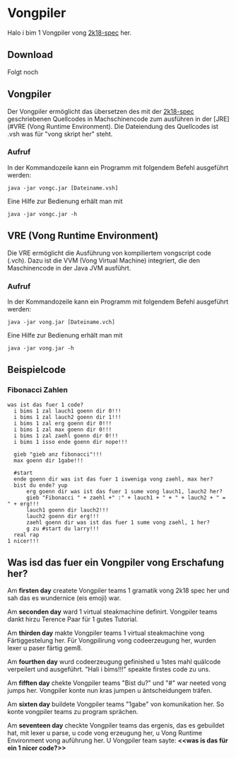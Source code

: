 # Vongpiler

Halo i bim 1 Vongpiler vong [2k18-spec](https://github.com/MastersOfDesaster/2k18-spec) her.

## Download

Folgt noch

## Vongpiler
Der Vongpiler ermöglicht das übersetzen des mit der [2k18-spec](https://github.com/MastersOfDesaster/2k18-spec) geschriebenen Quellcodes in Machschinencode zum ausführen in der [JRE](#VRE (Vong Runtime Environment).
Die Dateiendung des Quellcodes ist .vsh was für "vong skript her" steht.

### Aufruf

In der Kommandozeile kann ein Programm mit folgendem Befehl ausgeführt werden:

 ```java -jar vongc.jar [Dateiname.vsh]```
 
 Eine Hilfe zur Bedienung erhält man mit 
 
 ```java -jar vongc.jar -h``` 


## VRE (Vong Runtime Environment)

Die VRE ermöglicht die Ausführung von kompiliertem vongscript code (.vch).
Dazu ist die VVM (Vong Virtual Machine) integriert, die den Maschinencode in der Java JVM ausführt.

### Aufruf

In der Kommandozeile kann ein Programm mit folgendem Befehl ausgeführt werden:

 ```java -jar vong.jar [Dateiname.vch]```
 
 Eine Hilfe zur Bedienung erhält man mit 
 
 ```java -jar vong.jar -h``` 

## Beispielcode

### Fibonacci Zahlen

```
was ist das fuer 1 code?
  i bims 1 zal lauch1 goenn dir 0!!!
  i bims 1 zal lauch2 goenn dir 1!!!
  i bims 1 zal erg goenn dir 0!!!
  i bims 1 zal max goenn dir 0!!!
  i bims 1 zal zaehl goenn dir 0!!!
  i bims 1 isso ende goenn dir nope!!!

  gieb "gieb anz fibonacci"!!! 
  max goenn dir 1gabe!!!

  #start
  ende goenn dir was ist das fuer 1 isweniga vong zaehl, max her?
  bist du ende? yup
      erg goenn dir was ist das fuer 1 sume vong lauch1, lauch2 her?
      gieb "Fibonacci " + zaehl +" :" + lauch1 + " + " + lauch2 + " = " + erg!!!
      lauch1 goenn dir lauch2!!!
      lauch2 goenn dir erg!!!
      zaehl goenn dir was ist das fuer 1 sume vong zaehl, 1 her?
      g zu #start du larry!!!
  real rap
1 nicer!!!
```

## Was isd das fuer ein Vongpiler vong Erschafung her?

Am **firsten day** createte Vongpiler teams 1 gramatik vong 2k18 spec her und sah das es wundernice (eis emoji) war.

Am **seconden day** ward 1 virtual steakmachine definirt. Vongpiler teams dankt hirzu Terence Paar für 1 gutes Tutorial. 

Am **thirden day** makte Vongpiler teams 1 virtual steakmachine vong Färtiggestelung her. Für Vongpilirung vong codeerzeugung her, wurden lexer u paser färtig gem8.

Am **fourthen day**  wurd codeerzeugung gefinished u 1stes mahl quälcode verpeilert und ausgeführt. "Hali i bims!!!" speakte firstes code zu uns.

Am **fifften day** chekte Vongpiler teams "Bist du?" und "#" war neeted vong jumps her. Vongpiler konte nun kras jumpen u äntscheidungem träfen.

Am **sixten day** buildete Vongpiler teams "1gabe" von komunikation her. So konte vongpiler teams zu program sprächen.

Am **seventeen day** checkte Vongpiler teams das ergenis, das es gebuildet hat, mit lexer u parse, u code vong erzeugung her, u Vong Runtime Environment vong auführung her.
U Vongpiler team sayte:
**<<was is das für ein 1 nicer code?>>**
 
